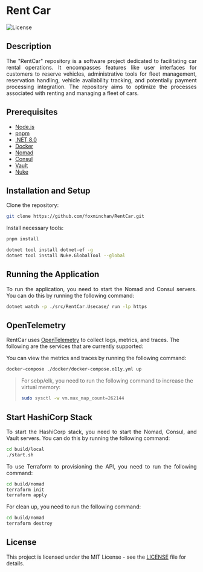 # Rent Car

![License](https://img.shields.io/github/license/foxminchan/RentCar?label=License)

## Description

<p align="justify">
The "RentCar" repository is a software project dedicated to facilitating car rental operations. It encompasses features like user interfaces for customers to reserve vehicles, administrative tools for fleet management, reservation handling, vehicle availability tracking, and potentially payment processing integration. The repository aims to optimize the processes associated with renting and managing a fleet of cars.
</p>

## Prerequisites

- [Node.js](https://nodejs.org/en/)
- [pnpm](https://pnpm.io/)
- [.NET 8.0](https://dotnet.microsoft.com/download/dotnet/8.0)
- [Docker](https://www.docker.com/)
- [Nomad](https://www.nomadproject.io/)
- [Consul](https://www.consul.io/)
- [Vault](https://www.vaultproject.io/)
- [Nuke](https://nuke.build/)

## Installation and Setup

Clone the repository:

```bash
git clone https://github.com/foxminchan/RentCar.git
```

Install necessary tools:

```bash
pnpm install

dotnet tool install dotnet-ef -g
dotnet tool install Nuke.GlobalTool --global
```

## Running the Application

<p align="justify">
To run the application, you need to start the Nomad and Consul servers. You can do this by running the following command:
</p>

```bash
dotnet watch -p ./src/RentCar.Usecase/ run -lp https
```

## OpenTelemetry

RentCar uses [OpenTelemetry](https://opentelemetry.io/) to collect logs, metrics, and traces. The following are the services that are currently supported:

You can view the metrics and traces by running the following command:

```bash
docker-compose ./docker/docker-compose.o11y.yml up
```

> For sebp/elk, you need to run the following command to increase the virtual memory:
>
> ```bash
> sudo sysctl -w vm.max_map_count=262144
> ```

## Start HashiCorp Stack

<p align="justify">
To start the HashiCorp stack, you need to start the Nomad, Consul, and Vault servers. You can do this by running the following command:
</p>

```bash
cd build/local
./start.sh
```

<p align="justify">
To use Terraform to provisioning the API, you need to run the following command:
</p>

```bash
cd build/nomad
terraform init
terraform apply
```

<p align="justify">
For clean up, you need to run the following command:
</p>

```bash
cd build/nomad
terraform destroy
```

## License

This project is licensed under the MIT License - see the [LICENSE](LICENSE) file for details.
